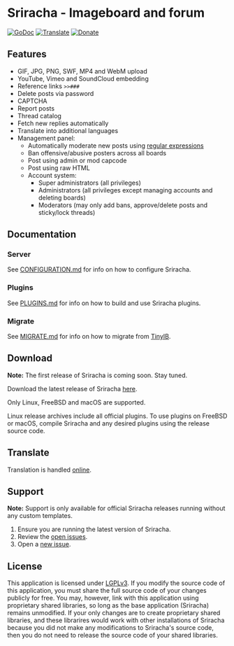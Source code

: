 # Sriracha - Imageboard and forum
[![GoDoc](https://codeberg.org/tslocum/godoc-static/raw/branch/main/badge.svg)](https://pkg.go.dev/codeberg.org/tslocum/sriracha#section-documentation)
[![Translate](https://translate.codeberg.org/widget/sriracha/sriracha/svg-badge.svg)](https://translate.codeberg.org/projects/sriracha/sriracha/)
[![Donate](https://img.shields.io/liberapay/receives/rocket9labs.com.svg?logo=liberapay)](https://liberapay.com/rocket9labs.com)

## Features

- GIF, JPG, PNG, SWF, MP4 and WebM upload
- YouTube, Vimeo and SoundCloud embedding
- Reference links `>>###`
- Delete posts via password
- CAPTCHA
- Report posts
- Thread catalog
- Fetch new replies automatically
- Translate into additional languages
- Management panel:
  - Automatically moderate new posts using [regular expressions](https://en.wikipedia.org/wiki/Regular_expression)
  - Ban offensive/abusive posters across all boards
  - Post using admin or mod capcode
  - Post using raw HTML
  - Account system:
    - Super administrators (all privileges)
    - Administrators (all privileges except managing accounts and deleting boards)
    - Moderators (may only add bans, approve/delete posts and sticky/lock threads)

## Documentation

### Server

See [CONFIGURATION.md](https://codeberg.org/tslocum/sriracha/src/branch/main/CONFIGURATION.md)
for info on how to configure Sriracha.

### Plugins

See [PLUGINS.md](https://codeberg.org/tslocum/sriracha/src/branch/main/PLUGINS.md)
for info on how to build and use Sriracha plugins.

### Migrate

See [MIGRATE.md](https://codeberg.org/tslocum/sriracha/src/branch/main/MIGRATE.md)
for info on how to migrate from [TinyIB](https://codeberg.org/tslocum/tinyib).

## Download

**Note:** The first release of Sriracha is coming soon. Stay tuned.

Download the latest release of Sriracha [here](https://codeberg.org/tslocum/sriracha/releases).

Only Linux, FreeBSD and macOS are supported.

Linux release archives include all official plugins. To use plugins on FreeBSD
or macOS, compile Sriracha and any desired plugins using the release source code.

## Translate

Translation is handled [online](https://translate.codeberg.org/projects/sriracha/sriracha/).

## Support

**Note:** Support is only available for official Sriracha releases running without any custom templates.

  1. Ensure you are running the latest version of Sriracha.
  2. Review the [open issues](https://codeberg.org/tslocum/sriracha/issues).
  3. Open a [new issue](https://codeberg.org/tslocum/sriracha/issues/new).

## License

This application is licensed under [LGPLv3](https://codeberg.org/tslocum/sriracha/src/branch/main/LICENSE).
If you modify the source code of this application, you must share the full
source code of your changes publicly for free. You may, however, link with this
application using proprietary shared libraries, so long as the base application
(Sriracha) remains unmodified. If your only changes are to create proprietary
shared libraries, and these librarires would work with other installations of
Sriracha because you did not make any modifications to Sriracha's source code,
then you do not need to release the source code of your shared libraries.
